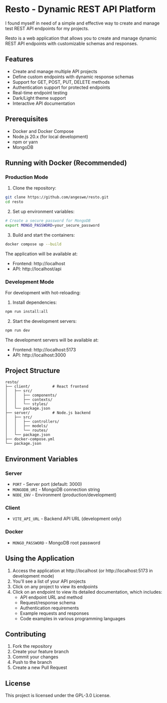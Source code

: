 # Resto - Dynamic REST API Platform

I found myself in need of a simple and effective way to create and manage test REST API endpoints for my projects.

Resto is a web application that allows you to create and manage dynamic REST API endpoints with customizable schemas and responses.

## Features

- Create and manage multiple API projects
- Define custom endpoints with dynamic response schemas
- Support for GET, POST, PUT, DELETE methods
- Authentication support for protected endpoints
- Real-time endpoint testing
- Dark/Light theme support
- Interactive API documentation

## Prerequisites

- Docker and Docker Compose
- Node.js 20.x (for local development)
- npm or yarn
- MongoDB

## Running with Docker (Recommended)

### Production Mode

1. Clone the repository:
```bash
git clone https://github.com/angeswe/resto.git
cd resto
```

2. Set up environment variables:
```bash
# Create a secure password for MongoDB
export MONGO_PASSWORD=your_secure_password
```

3. Build and start the containers:
```bash
docker compose up --build
```

The application will be available at:
- Frontend: http://localhost
- API: http://localhost/api

### Development Mode

For development with hot-reloading:

1. Install dependencies:
```bash
npm run install:all
```

2. Start the development servers:
```bash
npm run dev
```

The development servers will be available at:
- Frontend: http://localhost:5173
- API: http://localhost:3000

## Project Structure

```
resto/
├── client/          # React frontend
│   ├── src/
│   │   ├── components/
│   │   ├── contexts/
│   │   └── styles/
│   └── package.json
├── server/          # Node.js backend
│   ├── src/
│   │   ├── controllers/
│   │   ├── models/
│   │   └── routes/
│   └── package.json
├── docker-compose.yml
└── package.json
```

## Environment Variables

### Server
- `PORT` - Server port (default: 3000)
- `MONGODB_URI` - MongoDB connection string
- `NODE_ENV` - Environment (production/development)

### Client
- `VITE_API_URL` - Backend API URL (development only)

### Docker
- `MONGO_PASSWORD` - MongoDB root password

## Using the Application

1. Access the application at http://localhost (or http://localhost:5173 in development mode)
2. You'll see a list of your API projects
3. Click on any project to view its endpoints
4. Click on an endpoint to view its detailed documentation, which includes:
   - API endpoint URL and method
   - Request/response schema
   - Authentication requirements
   - Example requests and responses
   - Code examples in various programming languages

## Contributing

1. Fork the repository
2. Create your feature branch
3. Commit your changes
4. Push to the branch
5. Create a new Pull Request

## License

This project is licensed under the GPL-3.0 License.